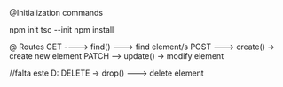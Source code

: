 @Initialization commands

npm init
tsc --init
npm install

@ Routes
GET ----> find() ---> find element/s
POST ---> create() -> create new element
PATCH --> update() -> modify element

//falta este D:
DELETE -> drop() ---> delete element



